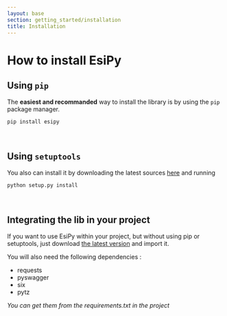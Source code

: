 ```yaml
---
layout: base
section: getting_started/installation
title: Installation
---
```

# How to install EsiPy

## Using `pip`

The **easiest and recommanded** way to install the library is by using the `pip` package manager.
```
pip install esipy
```

&nbsp;

## Using `setuptools`

You also can install it by downloading the latest sources [here](https://github.com/Kyria/EsiPy/releases/latest) and running
```
python setup.py install
```

&nbsp;

## Integrating the lib in your project

If you want to use EsiPy within your project, but without using pip or setuptools, just download [the latest version](https://github.com/Kyria/EsiPy/releases/latest) and import it. 

You will also need the following dependencies :
* requests 
* pyswagger
* six 
* pytz 

*You can get them from the requirements.txt in the project*